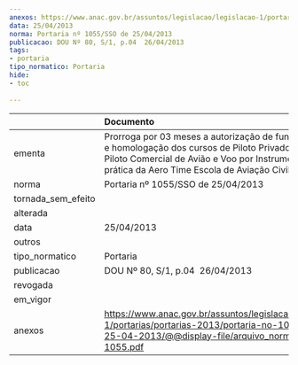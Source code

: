 ```yaml
---
anexos: https://www.anac.gov.br/assuntos/legislacao/legislacao-1/portarias/portarias-2013/portaria-no-1055-sso-de-25-04-2013/@@display-file/arquivo_norma/PA2013-1055.pdf
data: 25/04/2013
norma: Portaria nº 1055/SSO de 25/04/2013
publicacao: DOU Nº 80, S/1, p.04  26/04/2013
tags:
- portaria
tipo_normatico: Portaria
hide: 
- toc 
 
---
```


|                    | Documento                                                                                                                                                                                                     |
|:-------------------|:--------------------------------------------------------------------------------------------------------------------------------------------------------------------------------------------------------------|
| ementa             | Prorroga por 03 meses a autorização de funcionamento e homologação dos cursos de Piloto Privado de Avião, Piloto Comercial de Avião e Voo por Instrumento parte prática da Aero Time Escola de Aviação Civil. |
| norma              | Portaria nº 1055/SSO de 25/04/2013                                                                                                                                                                            |
| tornada_sem_efeito |                                                                                                                                                                                                               |
| alterada           |                                                                                                                                                                                                               |
| data               | 25/04/2013                                                                                                                                                                                                    |
| outros             |                                                                                                                                                                                                               |
| tipo_normatico     | Portaria                                                                                                                                                                                                      |
| publicacao         | DOU Nº 80, S/1, p.04  26/04/2013                                                                                                                                                                              |
| revogada           |                                                                                                                                                                                                               |
| em_vigor           |                                                                                                                                                                                                               |
| anexos             | https://www.anac.gov.br/assuntos/legislacao/legislacao-1/portarias/portarias-2013/portaria-no-1055-sso-de-25-04-2013/@@display-file/arquivo_norma/PA2013-1055.pdf                                             |